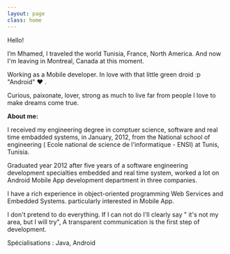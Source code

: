 ```yaml
---
layout: page
class: home
---
```


Hello! 

I’m Mhamed, I traveled the world Tunisia, France, North America. And now I'm leaving in Montreal, Canada at this moment.

Working as a Mobile developer. In love with that little green droid :p "Android" ❤ .

Curious, paixonate, lover, strong as much to live far from people I love to make dreams come true. 


**About me:**

I received my engineering degree in comptuer science, software and real time embadded systems, in January, 2012, from the National school of engineering ( Ecole national de science de l'informatique - ENSI) at Tunis, Tunisia.

Graduated year 2012 after five years of a software engineering development specialties embedded and real time system, worked a lot on Android Mobile App development department in three companies.

I have a rich experience in object-oriented programming Web Services and Embedded Systems. particularly interested in Mobile App.

I don't pretend to do everything. If I can not do I'll clearly say " it's not my area, but I will try", A transparent communication is the first step of development.

Spécialisations : Java, Android